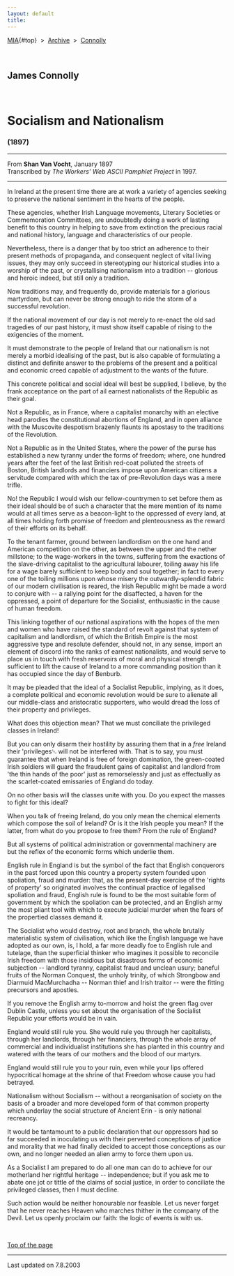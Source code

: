 ```yaml
---
layout: default
title: 
---
```

[MIA](../../../../index.htm){#top}  \> 
[Archive](../../../index.htm)  \>  [Connolly](../../index.htm)

 

## James Connolly

 

# Socialism and Nationalism

### (1897)

------------------------------------------------------------------------

From **Shan Van Vocht**, January 1897\
Transcribed by *The Workers' Web ASCII Pamphlet Project* in 1997.

------------------------------------------------------------------------

In Ireland at the present time there are at work a variety of agencies
seeking to preserve the national sentiment in the hearts of the people.

These agencies, whether Irish Language movements, Literary Societies or
Commemoration Committees, are undoubtedly doing a work of lasting
benefit to this country in helping to save from extinction the precious
racial and national history, language and characteristics of our people.

Nevertheless, there is a danger that by too strict an adherence to their
present methods of propaganda, and consequent neglect of vital living
issues, they may only succeed in stereotyping our historical studies
into a worship of the past, or crystallising nationalism into a
tradition -- glorious and heroic indeed, but still only a tradition.

Now traditions may, and frequently do, provide materials for a glorious
martyrdom, but can never be strong enough to ride the storm of a
successful revolution.

If the national movement of our day is not merely to re-enact the old
sad tragedies of our past history, it must show itself capable of rising
to the exigencies of the moment.

It must demonstrate to the people of Ireland that our nationalism is not
merely a morbid idealising of the past, but is also capable of
formulating a distinct and definite answer to the problems of the
present and a political and economic creed capable of adjustment to the
wants of the future.

This concrete political and social ideal will best be supplied, I
believe, by the frank acceptance on the part of ail earnest nationalists
of the Republic as their goal.

Not a Republic, as in France, where a capitalist monarchy with an
elective head parodies the constitutional abortions of England, and in
open alliance with the Muscovite despotism brazenly flaunts its apostasy
to the traditions of the Revolution.

Not a Republic as in the United States, where the power of the purse has
established a new tyranny under the forms of freedom; where, one hundred
years after the feet of the last British red-coat polluted the streets
of Boston, British landlords and financiers impose upon American
citizens a servitude compared with which the tax of pre-Revolution days
was a mere trifle.

No! the Republic I would wish our fellow-countrymen to set before them
as their ideal should be of such a character that the mere mention of
its name would at all times serve as a beacon-light to the oppressed of
every land, at all times holding forth promise of freedom and
plenteousness as the reward of their efforts on its behalf.

To the tenant farmer, ground between landlordism on the one hand and
American competition on the other, as between the upper and the nether
millstone; to the wage-workers in the towns, suffering from the
exactions of the slave-driving capitalist to the agricultural labourer,
toiling away his life for a wage barely sufficient to keep body and soul
together; in fact to every one of the toiling millions upon whose misery
the outwardly-splendid fabric of our modern civilisation is reared, the
Irish Republic might be made a word to conjure with -- a rallying point
for the disaffected, a haven for the oppressed, a point of departure for
the Socialist, enthusiastic in the cause of human freedom.

This linking together of our national aspirations with the hopes of the
men and women who have raised the standard of revolt against that system
of capitalism and landlordism, of which the British Empire is the most
aggressive type and resolute defender, should not, in any sense, import
an element of discord into the ranks of earnest nationalists, and would
serve to place us in touch with fresh reservoirs of moral and physical
strength sufficient to lift the cause of Ireland to a more commanding
position than it has occupied since the day of Benburb.

It may be pleaded that the ideal of a Socialist Republic, implying, as
it does, a complete political and economic revolution would be sure to
alienate all our middle-class and aristocratic supporters, who would
dread the loss of their property and privileges.

What does this objection mean? That we must conciliate the privileged
classes in Ireland!

But you can only disarm their hostility by assuring them that in a
*free* Ireland their 'privileges␁ will not be interfered with. That is
to say, you must guarantee that when Ireland is free of foreign
domination, the green-coated Irish soldiers will guard the fraudulent
gains of capitalist and landlord from 'the thin hands of the poor' just
as remorselessly and just as effectually as the scarlet-coated
emissaries of England do today.

On no other basis will the classes unite with you. Do you expect the
masses to fight for this ideal?

When you talk of freeing Ireland, do you only mean the chemical elements
which compose the soil of Ireland? Or is it the Irish people you mean?
If the latter, from what do you propose to free them? From the rule of
England?

But all systems of political administration or governmental machinery
are but the reflex of the economic forms which underlie them.

English rule in England is but the symbol of the fact that English
conquerors in the past forced upon this country a property system
founded upon spoliation, fraud and murder: that, as the present-day
exercise of the 'rights of property' so originated involves the
continual practice of legalised spoliation and fraud, English rule is
found to be the most suitable form of government by which the spoliation
can be protected, and an English army the most pliant tool with which to
execute judicial murder when the fears of the propertied classes demand
it.

The Socialist who would destroy, root and branch, the whole brutally
materialistic system of civilisation, which like the English language we
have adopted as our own, is, I hold, a far more deadly foe to English
rule and tutelage, than the superficial thinker who imagines it possible
to reconcile Irish freedom with those insidious but disastrous forms of
economic subjection -- landlord tyranny, capitalist fraud and unclean
usury; baneful fruits of the Norman Conquest, the unholy trinity, of
which Strongbow and Diarmuid MacMurchadha -- Norman thief and Irish
traitor -- were the fitting precursors and apostles.

If you remove the English army to-morrow and hoist the green flag over
Dublin Castle, unless you set about the organisation of the Socialist
Republic your efforts would be in vain.

England would still rule you. She would rule you through her
capitalists, through her landlords, through her financiers, through the
whole array of commercial and individualist institutions she has planted
in this country and watered with the tears of our mothers and the blood
of our martyrs.

England would still rule you to your ruin, even while your lips offered
hypocritical homage at the shrine of that Freedom whose cause you had
betrayed.

Nationalism without Socialism -- without a reorganisation of society on
the basis of a broader and more developed form of that common property
which underlay the social structure of Ancient Erin - is only national
recreancy.

It would be tantamount to a public declaration that our oppressors had
so far succeeded in inoculating us with their perverted conceptions of
justice and morality that we had finally decided to accept those
conceptions as our own, and no longer needed an alien army to force them
upon us.

As a Socialist I am prepared to do all one man can do to achieve for our
motherland her rightful heritage -- independence; but if you ask me to
abate one jot or tittle of the claims of social justice, in order to
conciliate the privileged classes, then I must decline.

Such action would be neither honourable nor feasible. Let us never
forget that he never reaches Heaven who marches thither in the company
of the Devil. Let us openly proclaim our faith: the logic of events is
with us.

 

[Top of the page](#top)

------------------------------------------------------------------------

Last updated on 7.8.2003
